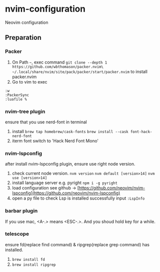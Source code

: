 # nvim-configuration
Neovim configuration

## Preparation
### Packer
1. On Path `~`, exec command `git clone --depth 1 https://github.com/wbthomason/packer.nvim\
 ~/.local/share/nvim/site/pack/packer/start/packer.nvim` to install packer.nvim
2. Go to vim to exec
```shell
:w
:PackerSync
:luafile %
```
### nvim-tree plugin
ensure that you use nerd-font in terminal
1. install
`brew tap homebrew/cask-fonts`
`brew install --cask font-hack-nerd-font`
2. iterm font
switch to 'Hack Nerd Font Mono'

### nvim-lspconfig
after install nvim-lspconfig plugin, ensure use right node version.
1. check current node version.
`nvm version`
`nvm default [version>14]`
`nvm use [version>14]`
2. install language server e.g. pyright
`npm i -g pyright`
3. load configuration
see github -> [https://github.com/neovim/nvim-lspconfig](https://github.com/neovim/nvim-lspconfig)
4. open a py file to check Lsp is installed successfully
input `:LspInfo`

### barbar plugin
If you use mac, <A-.> means <ESC-.>.
And you shoud hold <ESC> key for a while.

### telescope
ensure fd(replace find command) & ripgrep(replace grep command) has installed.
1. `brew install fd`
2. `brew install ripgrep`
